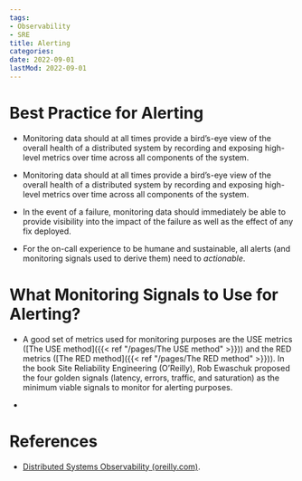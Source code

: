 ```yaml
---
tags:
- Observability
- SRE
title: Alerting
categories:
date: 2022-09-01
lastMod: 2022-09-01
---
```



# Best Practice for Alerting

  + Monitoring data should at all times provide a bird’s-eye view of the overall health of a distributed system by recording and exposing high-level metrics over time across all components of the system.

  + Monitoring data should at all times provide a bird’s-eye view of the overall health of a distributed system by recording and exposing high-level metrics over time across all components of the system.

  + In the event of a failure, monitoring data should immediately be able to provide visibility into the impact of the failure as well as the effect of any fix deployed.

  + For the on-call experience to be humane and sustainable, all alerts (and monitoring signals used to derive them) need to *actionable*.

# What Monitoring Signals to Use for Alerting?

  + A good set of metrics used for monitoring purposes are the USE metrics ([The USE method]({{< ref "/pages/The USE method" >}})) and the RED metrics ([The RED method]({{< ref "/pages/The RED method" >}})). In the book Site Reliability Engineering (O’Reilly), Rob Ewaschuk proposed the four golden signals (latency, errors, traffic, and saturation) as the minimum viable signals to monitor for alerting purposes.

  + 

# References

  + [Distributed Systems Observability (oreilly.com)](https://learning.oreilly.com/library/view/distributed-systems-observability/9781492033431/).
